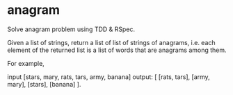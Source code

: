 anagram
=======

Solve anagram problem using TDD & RSpec.

Given a list of strings, return a list of list of strings of anagrams, i.e. each element of the returned list is a list of words that are anagrams among them.

For example,

input   [stars, mary, rats, tars, army, banana]
output: [ [rats, tars], [army, mary], [stars], [banana] ].
